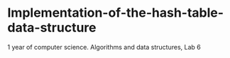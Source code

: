 # Implementation-of-the-hash-table-data-structure
1 year of computer science. Algorithms and data structures, Lab 6
